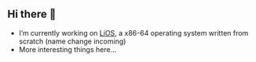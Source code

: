 ## Hi there 👋
- I’m currently working on [LiOS](https://github.com/glolichen/lios), a x86-64 operating system written from scratch (name change incoming)
- More interesting things here...
